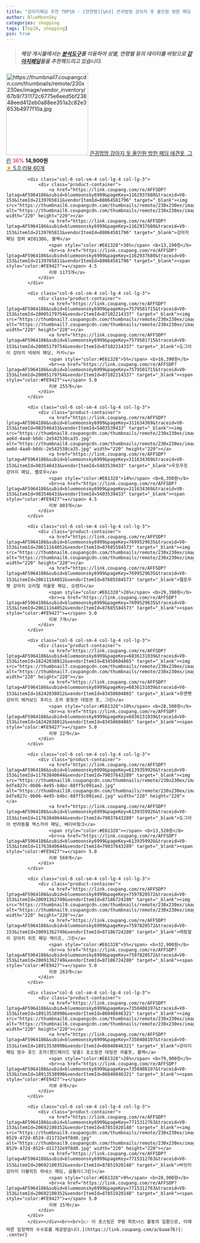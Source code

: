 ```yaml
---
title: "강아지패딩 추천 TOP10 - [전연령][남녀] 큰귀멍멍 강아지 옷 올인원 방한 패딩 애견옷, 그린"
author: BlueMoonSky
categories: shopping
tags: [Top10, shopping]
pin: true
---
```


> ##### 해당 게시물에서는 [**분석도구**](https://itemscout.io/)를 이용하여 **성별**, **연령별** 등의 데이터를 바탕으로 [**강아지패딩**](https://link.coupang.com/a/baae76)들을 추천해드리고 있습니다.
<div class="container"><div class="row">
            <div class="col-6 col-sm-4 col-lg-4 col-lg-3">
                <div class="product-container">
                    <a href="https://link.coupang.com/re/AFFSDP?lptag=AF5964186&subid=bluemoonsky6999&pageKey=7735821259&traceid=V0-153&itemId=20799817219&vendorItemId=87872026985" target="_blank"><img src="https://thumbnail7.coupangcdn.com/thumbnails/remote/230x230ex/image/vendor_inventory/67b9/731172c6775e6eed5bf23848eed412eb0a88ee351a2c82e3653b4977f10a.jpg" alt="https://thumbnail7.coupangcdn.com/thumbnails/remote/230x230ex/image/vendor_inventory/67b9/731172c6775e6eed5bf23848eed412eb0a88ee351a2c82e3653b4977f10a.jpg" width="220" height="220"></a>
                    <a href="https://link.coupang.com/re/AFFSDP?lptag=AF5964186&subid=bluemoonsky6999&pageKey=7735821259&traceid=V0-153&itemId=20799817219&vendorItemId=87872026985" target="_blank">큰귀멍멍 강아지 옷 올인원 방한 패딩 애견옷, 그린</a>
                    <span style="color:#E61328">36%</span> <b>14,900원</b>
                    <br><a href="https://link.coupang.com/re/AFFSDP?lptag=AF5964186&subid=bluemoonsky6999&pageKey=7735821259&traceid=V0-153&itemId=20799817219&vendorItemId=87872026985" target="_blank"><span style="color:#FE9427">★</span> 5.0
                    리뷰 60개</a>
                </div>
            </div>
            
            <div class="col-6 col-sm-4 col-lg-4 col-lg-3">
                <div class="product-container">
                    <a href="https://link.coupang.com/re/AFFSDP?lptag=AF5964186&subid=bluemoonsky6999&pageKey=1162937680&traceid=V0-153&itemId=2139765811&vendorItemId=88064581796" target="_blank"><img src="https://thumbnail6.coupangcdn.com/thumbnails/remote/230x230ex/image/vendor_inventory/2023/6842c204e78833ccc09753667c9e159004393ad3184d38d858b6c70bcbd6.jpg" alt="https://thumbnail6.coupangcdn.com/thumbnails/remote/230x230ex/image/vendor_inventory/2023/6842c204e78833ccc09753667c9e159004393ad3184d38d858b6c70bcbd6.jpg" width="220" height="220"></a>
                    <a href="https://link.coupang.com/re/AFFSDP?lptag=AF5964186&subid=bluemoonsky6999&pageKey=1162937680&traceid=V0-153&itemId=2139765811&vendorItemId=88064581796" target="_blank">강아지 패딩 점퍼 WI013DG, 블랙</a>
                    <span style="color:#E61328">36%</span> <b>13,190원</b>
                    <br><a href="https://link.coupang.com/re/AFFSDP?lptag=AF5964186&subid=bluemoonsky6999&pageKey=1162937680&traceid=V0-153&itemId=2139765811&vendorItemId=88064581796" target="_blank"><span style="color:#FE9427">★</span> 4.5
                    리뷰 1173개</a>
                </div>
            </div>
            
            <div class="col-6 col-sm-4 col-lg-4 col-lg-3">
                <div class="product-container">
                    <a href="https://link.coupang.com/re/AFFSDP?lptag=AF5964186&subid=bluemoonsky6999&pageKey=7579501715&traceid=V0-153&itemId=20005179754&vendorItemId=87102214337" target="_blank"><img src="https://thumbnail7.coupangcdn.com/thumbnails/remote/230x230ex/image/rs_quotation_api/f88gdcag/0498c58e54404deca398e981b8a57d1c.jpg" alt="https://thumbnail7.coupangcdn.com/thumbnails/remote/230x230ex/image/rs_quotation_api/f88gdcag/0498c58e54404deca398e981b8a57d1c.jpg" width="220" height="220"></a>
                    <a href="https://link.coupang.com/re/AFFSDP?lptag=AF5964186&subid=bluemoonsky6999&pageKey=7579501715&traceid=V0-153&itemId=20005179754&vendorItemId=87102214337" target="_blank">도그아이 강아지 넥워머 패딩, 카키</a>
                    <span style="color:#E61328">5%</span> <b>16,390원</b>
                    <br><a href="https://link.coupang.com/re/AFFSDP?lptag=AF5964186&subid=bluemoonsky6999&pageKey=7579501715&traceid=V0-153&itemId=20005179754&vendorItemId=87102214337" target="_blank"><span style="color:#FE9427">★</span> 5.0
                    리뷰 255개</a>
                </div>
            </div>
            
            <div class="col-6 col-sm-4 col-lg-4 col-lg-3">
                <div class="product-container">
                    <a href="https://link.coupang.com/re/AFFSDP?lptag=AF5964186&subid=bluemoonsky6999&pageKey=311634369&traceid=V0-153&itemId=983546433&vendorItemId=5403539433" target="_blank"><img src="https://thumbnail8.coupangcdn.com/thumbnails/remote/230x230ex/image/retail/images/2019/10/01/18/2/4ea71b67-ae6d-4aa0-b6dc-2e542538ca35.jpg" alt="https://thumbnail8.coupangcdn.com/thumbnails/remote/230x230ex/image/retail/images/2019/10/01/18/2/4ea71b67-ae6d-4aa0-b6dc-2e542538ca35.jpg" width="220" height="220"></a>
                    <a href="https://link.coupang.com/re/AFFSDP?lptag=AF5964186&subid=bluemoonsky6999&pageKey=311634369&traceid=V0-153&itemId=983546433&vendorItemId=5403539433" target="_blank">우프우프 강아지 패딩, 옐로우</a>
                    <span style="color:#E61328">14%</span> <b>8,350원</b>
                    <br><a href="https://link.coupang.com/re/AFFSDP?lptag=AF5964186&subid=bluemoonsky6999&pageKey=311634369&traceid=V0-153&itemId=983546433&vendorItemId=5403539433" target="_blank"><span style="color:#FE9427">★</span> 4.5
                    리뷰 803개</a>
                </div>
            </div>
            
            <div class="col-6 col-sm-4 col-lg-4 col-lg-3">
                <div class="product-container">
                    <a href="https://link.coupang.com/re/AFFSDP?lptag=AF5964186&subid=bluemoonsky6999&pageKey=7699529635&traceid=V0-153&itemId=20611164052&vendorItemId=87685584573" target="_blank"><img src="https://thumbnail6.coupangcdn.com/thumbnails/remote/230x230ex/image/vendor_inventory/7350/97a00d3dbf8c6160722d687d0092a7e2513e0e22d3913108807154f99c0b.jpg" alt="https://thumbnail6.coupangcdn.com/thumbnails/remote/230x230ex/image/vendor_inventory/7350/97a00d3dbf8c6160722d687d0092a7e2513e0e22d3913108807154f99c0b.jpg" width="220" height="220"></a>
                    <a href="https://link.coupang.com/re/AFFSDP?lptag=AF5964186&subid=bluemoonsky6999&pageKey=7699529635&traceid=V0-153&itemId=20611164052&vendorItemId=87685584573" target="_blank">헬로우펫 강아지 오리털 겨울옷 패딩, 오렌지</a>
                    <span style="color:#E61328">26%</span> <b>29,390원</b>
                    <br><a href="https://link.coupang.com/re/AFFSDP?lptag=AF5964186&subid=bluemoonsky6999&pageKey=7699529635&traceid=V0-153&itemId=20611164052&vendorItemId=87685584573" target="_blank"><span style="color:#FE9427">★</span> 5.0
                    리뷰 7개</a>
                </div>
            </div>
            
            <div class="col-6 col-sm-4 col-lg-4 col-lg-3">
                <div class="product-container">
                    <a href="https://link.coupang.com/re/AFFSDP?lptag=AF5964186&subid=bluemoonsky6999&pageKey=6836131039&traceid=V0-153&itemId=16242038012&vendorItemId=83450604865" target="_blank"><img src="https://thumbnail7.coupangcdn.com/thumbnails/remote/230x230ex/image/vendor_inventory/d645/8ea001326dd89a84cb9e9dda406b97bef33957da835169e2644ff77c0034.jpg" alt="https://thumbnail7.coupangcdn.com/thumbnails/remote/230x230ex/image/vendor_inventory/d645/8ea001326dd89a84cb9e9dda406b97bef33957da835169e2644ff77c0034.jpg" width="220" height="220"></a>
                    <a href="https://link.coupang.com/re/AFFSDP?lptag=AF5964186&subid=bluemoonsky6999&pageKey=6836131039&traceid=V0-153&itemId=16242038012&vendorItemId=83450604865" target="_blank">유앤펫 강아지 체커보드 후리스 조끼 중형견 대형견 옷, 그린</a>
                    <span style="color:#E61328">10%</span> <b>28,500원</b>
                    <br><a href="https://link.coupang.com/re/AFFSDP?lptag=AF5964186&subid=bluemoonsky6999&pageKey=6836131039&traceid=V0-153&itemId=16242038012&vendorItemId=83450604865" target="_blank"><span style="color:#FE9427">★</span> 5.0
                    리뷰 22개</a>
                </div>
            </div>
            
            <div class="col-6 col-sm-4 col-lg-4 col-lg-3">
                <div class="product-container">
                    <a href="https://link.coupang.com/re/AFFSDP?lptag=AF5964186&subid=bluemoonsky6999&pageKey=6139359926&traceid=V0-153&itemId=11763840644&vendorItemId=79037643289" target="_blank"><img src="https://thumbnail10.coupangcdn.com/thumbnails/remote/230x230ex/image/retail/images/1939279153566637-bdfe827c-0b06-4e95-b4bc-88ff5c091ae2.jpg" alt="https://thumbnail10.coupangcdn.com/thumbnails/remote/230x230ex/image/retail/images/1939279153566637-bdfe827c-0b06-4e95-b4bc-88ff5c091ae2.jpg" width="220" height="220"></a>
                    <a href="https://link.coupang.com/re/AFFSDP?lptag=AF5964186&subid=bluemoonsky6999&pageKey=6139359926&traceid=V0-153&itemId=11763840644&vendorItemId=79037643289" target="_blank">도그아이 반려동물 렉스카라 패딩, 베이비핑크</a>
                    <span style="color:#E61328"></span> <b>13,520원</b>
                    <br><a href="https://link.coupang.com/re/AFFSDP?lptag=AF5964186&subid=bluemoonsky6999&pageKey=6139359926&traceid=V0-153&itemId=11763840644&vendorItemId=79037643289" target="_blank"><span style="color:#FE9427">★</span> 5.0
                    리뷰 569개</a>
                </div>
            </div>
            
            <div class="col-6 col-sm-4 col-lg-4 col-lg-3">
                <div class="product-container">
                    <a href="https://link.coupang.com/re/AFFSDP?lptag=AF5964186&subid=bluemoonsky6999&pageKey=7597820572&traceid=V0-153&itemId=20091362749&vendorItemId=87186724280" target="_blank"><img src="https://thumbnail9.coupangcdn.com/thumbnails/remote/230x230ex/image/rs_quotation_api/ioaoarbo/25b07b5abe304cad99156f1d83010f11.jpg" alt="https://thumbnail9.coupangcdn.com/thumbnails/remote/230x230ex/image/rs_quotation_api/ioaoarbo/25b07b5abe304cad99156f1d83010f11.jpg" width="220" height="220"></a>
                    <a href="https://link.coupang.com/re/AFFSDP?lptag=AF5964186&subid=bluemoonsky6999&pageKey=7597820572&traceid=V0-153&itemId=20091362749&vendorItemId=87186724280" target="_blank">래핑찰리 강아지 히트 패딩 케이프, 그린</a>
                    <span style="color:#E61328">5%</span> <b>32,900원</b>
                    <br><a href="https://link.coupang.com/re/AFFSDP?lptag=AF5964186&subid=bluemoonsky6999&pageKey=7597820572&traceid=V0-153&itemId=20091362749&vendorItemId=87186724280" target="_blank"><span style="color:#FE9427">★</span> 5.0
                    리뷰 263개</a>
                </div>
            </div>
            
            <div class="col-6 col-sm-4 col-lg-4 col-lg-3">
                <div class="product-container">
                    <a href="https://link.coupang.com/re/AFFSDP?lptag=AF5964186&subid=bluemoonsky6999&pageKey=7350408197&traceid=V0-153&itemId=18913538990&vendorItemId=86040846321" target="_blank"><img src="https://thumbnail6.coupangcdn.com/thumbnails/remote/230x230ex/image/vendor_inventory/b50e/154d2acf0adcc9465b36856b1d3b4bcc7340bc1d45dbb19f55872cfdd311.png" alt="https://thumbnail6.coupangcdn.com/thumbnails/remote/230x230ex/image/vendor_inventory/b50e/154d2acf0adcc9465b36856b1d3b4bcc7340bc1d45dbb19f55872cfdd311.png" width="220" height="220"></a>
                    <a href="https://link.coupang.com/re/AFFSDP?lptag=AF5964186&subid=bluemoonsky6999&pageKey=7350408197&traceid=V0-153&itemId=18913538990&vendorItemId=86040846321" target="_blank">강아지 패딩 방수 후드 조끼(핸드메이드 맞춤) 초소형견 대형견 겨울옷, 블랙</a>
                    <span style="color:#E61328">26%</span> <b>79,900원</b>
                    <br><a href="https://link.coupang.com/re/AFFSDP?lptag=AF5964186&subid=bluemoonsky6999&pageKey=7350408197&traceid=V0-153&itemId=18913538990&vendorItemId=86040846321" target="_blank"><span style="color:#FE9427">★</span> 
                    리뷰 0개</a>
                </div>
            </div>
            
            <div class="col-6 col-sm-4 col-lg-4 col-lg-3">
                <div class="product-container">
                    <a href="https://link.coupang.com/re/AFFSDP?lptag=AF5964186&subid=bluemoonsky6999&pageKey=7715312763&traceid=V0-153&itemId=20692100352&vendorItemId=87851920148" target="_blank"><img src="https://thumbnail9.coupangcdn.com/thumbnails/remote/230x230ex/image/retail/images/2023/11/22/9/8/310faa12-8529-472d-8524-d11732e9f8d0.jpg" alt="https://thumbnail9.coupangcdn.com/thumbnails/remote/230x230ex/image/retail/images/2023/11/22/9/8/310faa12-8529-472d-8524-d11732e9f8d0.jpg" width="220" height="220"></a>
                    <a href="https://link.coupang.com/re/AFFSDP?lptag=AF5964186&subid=bluemoonsky6999&pageKey=7715312763&traceid=V0-153&itemId=20692100352&vendorItemId=87851920148" target="_blank">바잇미 강아지 더블히트 하네스 패딩, 곰돌이(그린)</a>
                    <span style="color:#E61328">9%</span> <b>28,900원</b>
                    <br><a href="https://link.coupang.com/re/AFFSDP?lptag=AF5964186&subid=bluemoonsky6999&pageKey=7715312763&traceid=V0-153&itemId=20692100352&vendorItemId=87851920148" target="_blank"><span style="color:#FE9427">★</span> 5.0
                    리뷰 15개</a>
                </div>
            </div>
            </div></div><br><br>[👉 이 포스팅은 쿠팡 파트너스 활동의 일환으로, 이에 따른 일정액의 수수료를 제공받습니다.](https://link.coupang.com/a/baae76){: .center}